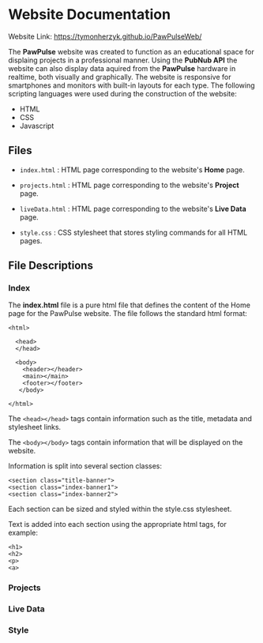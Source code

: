 # Website Documentation

Website Link: https://tymonherzyk.github.io/PawPulseWeb/

The **PawPulse** website was created to function as an educational space for displaing projects in a professional manner. Using the **PubNub API** the website can also display data aquired from the **PawPulse** hardware in realtime, both visually and graphically. The website is responsive for smartphones and monitors with built-in layouts for each type. The following scripting languages were used during the construction of the website:
* HTML
* CSS
* Javascript

## Files
- `index.html` : HTML page corresponding to the website's **Home** page.

- `projects.html` : HTML page corresponding to the website's **Project** page.

- `liveData.html` : HTML page corresponding to the website's **Live Data** page.

- `style.css` : CSS stylesheet that stores styling commands for all HTML pages.

## File Descriptions
### Index
The **index.html** file is a pure html file that defines the content of the Home page for the PawPulse website. The file follows the standard html format:
```
<html>

  <head>
  </head>
  
  <body>
    <header></header>
    <main></main>
    <footer></footer>
   </body>
   
</html>   
```
The `<head></head>` tags contain information such as the title, metadata and stylesheet links.

The `<body></body>` tags contain information that will be displayed on the website.

Information is split into several section classes:
```
<section class="title-banner">
<section class="index-banner1">
<section class="index-banner2">
```
Each section can be sized and styled within the style.css stylesheet.

Text is added into each section using the appropriate html tags, for example:
```
<h1>
<h2>
<p>
<a>
```
### Projects
### Live Data
### Style


